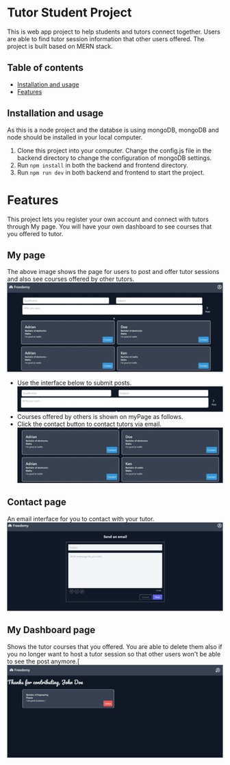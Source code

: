 # Tutor Student Project 
This is web app project to help students and tutors connect together. Users are able to find tutor session information that other users offered. The project is built based on MERN stack.

## Table of contents 
- [Installation and usage](#installation-and-usage)
- [Features](#features)

## Installation and usage
As this is a node project and the databse is using mongoDB, mongoDB and node should be installed in your local computer.
1. Clone this project into your computer. Change the config.js file in the backend directory to change the configuration of mongoDB settings.
2. Run `npm install` in both the backend and frontend directory.
3. Run `npm run dev` in both backend and frontend to start the project.

# Features
This project lets you register your own account and connect with tutors through My page. You will have your own dashboard to see courses that you offered to tutor.

## My page
The above image shows the page for users to post and offer tutor sessions and also see courses offered by other tutors.
![My Page](images/myPage.png)
- Use the interface below to submit posts.
![My Page](images/myPage-post.png)
- Courses offered by others is shown on myPage as follows.
- Click the contact button to contact tutors via email.
![My Page](images/myPage-course.png)

## Contact page
An email interface for you to contact with your tutor.
![Contact](images/contact.png)

## My Dashboard page
Shows the tutor courses that you offered. You are able to delete them also if you no longer want to host a tutor session so that other users won't be able to see the post anymore.[
![My Dashboard](images/myDashboard.png)
